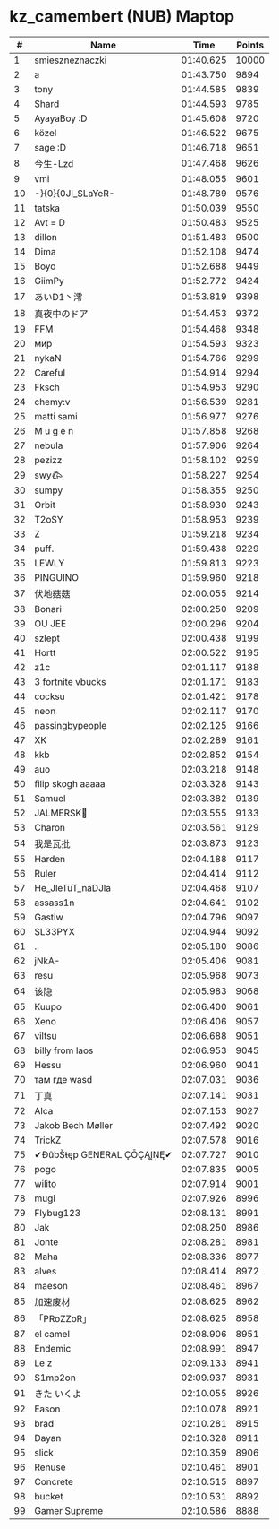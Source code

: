 # kz_camembert (NUB) Maptop

|  # | Name | Time | Points |
|-------------- | -------------- | -------------- | -------------- | 
| 1 | smieszneznaczki | 01:40.625 | 10000 | 
| 2 | a | 01:43.750 | 9894 | 
| 3 | tony | 01:44.585 | 9839 | 
| 4 | Shard | 01:44.593 | 9785 | 
| 5 | AyayaBoy :D | 01:45.608 | 9720 | 
| 6 | közel | 01:46.522 | 9675 | 
| 7 | sage :D | 01:46.718 | 9651 | 
| 8 | 今生-Lzd | 01:47.468 | 9626 | 
| 9 | vmi | 01:48.055 | 9601 | 
| 10 | -}{0}{0JI_SLaYeR- | 01:48.789 | 9576 | 
| 11 | tatska | 01:50.039 | 9550 | 
| 12 | Avt = D | 01:50.483 | 9525 | 
| 13 | dillon | 01:51.483 | 9500 | 
| 14 | Dima | 01:52.108 | 9474 | 
| 15 | Boyo | 01:52.688 | 9449 | 
| 16 | GiimPy | 01:52.772 | 9424 | 
| 17 | あいD1丶澪 | 01:53.819 | 9398 | 
| 18 | 真夜中のドア | 01:54.453 | 9372 | 
| 19 | FFM | 01:54.468 | 9348 | 
| 20 | мир | 01:54.593 | 9323 | 
| 21 | nykaN | 01:54.766 | 9299 | 
| 22 | Careful | 01:54.914 | 9294 | 
| 23 | Fksch | 01:54.953 | 9290 | 
| 24 | chemy:v | 01:56.539 | 9281 | 
| 25 | matti sami | 01:56.977 | 9276 | 
| 26 | M u g e n | 01:57.858 | 9268 | 
| 27 | nebula | 01:57.906 | 9264 | 
| 28 | pezizz | 01:58.102 | 9259 | 
| 29 | swy𐂃 | 01:58.227 | 9254 | 
| 30 | sumpy | 01:58.355 | 9250 | 
| 31 | Orbit | 01:58.930 | 9243 | 
| 32 | T2oSY | 01:58.953 | 9239 | 
| 33 | Z | 01:59.218 | 9234 | 
| 34 | puff. | 01:59.438 | 9229 | 
| 35 | LEWLY | 01:59.813 | 9223 | 
| 36 | PINGUINO | 01:59.960 | 9218 | 
| 37 | 伏地菇菇 | 02:00.055 | 9214 | 
| 38 | Bonari | 02:00.250 | 9209 | 
| 39 | OU JEE | 02:00.296 | 9204 | 
| 40 | szlept | 02:00.438 | 9199 | 
| 41 | Hortt | 02:00.522 | 9195 | 
| 42 | z1c | 02:01.117 | 9188 | 
| 43 | 3 fortnite vbucks | 02:01.171 | 9183 | 
| 44 | cocksu | 02:01.421 | 9178 | 
| 45 | neon | 02:02.117 | 9170 | 
| 46 | passingbypeople | 02:02.125 | 9166 | 
| 47 | XK | 02:02.289 | 9161 | 
| 48 | kkb | 02:02.852 | 9154 | 
| 49 | auo | 02:03.218 | 9148 | 
| 50 | filip skogh aaaaa | 02:03.328 | 9143 | 
| 51 | Samuel | 02:03.382 | 9139 | 
| 52 | JALMERSK👀 | 02:03.555 | 9133 | 
| 53 | Charon | 02:03.561 | 9129 | 
| 54 | 我是瓦批 | 02:03.873 | 9123 | 
| 55 | Harden | 02:04.188 | 9117 | 
| 56 | Ruler | 02:04.414 | 9112 | 
| 57 | He_JleTuT_naDJla | 02:04.468 | 9107 | 
| 58 | assass1n | 02:04.641 | 9102 | 
| 59 | Gastiw | 02:04.796 | 9097 | 
| 60 | SL33PYX | 02:04.944 | 9092 | 
| 61 | .. | 02:05.180 | 9086 | 
| 62 | jNkA- | 02:05.406 | 9081 | 
| 63 | resu | 02:05.968 | 9073 | 
| 64 | 该隐 | 02:05.983 | 9068 | 
| 65 | Kuupo | 02:06.400 | 9061 | 
| 66 | Xeno | 02:06.406 | 9057 | 
| 67 | viltsu | 02:06.688 | 9051 | 
| 68 | billy from laos | 02:06.953 | 9045 | 
| 69 | Hessu | 02:06.960 | 9041 | 
| 70 | там где wasd | 02:07.031 | 9036 | 
| 71 | 丁真 | 02:07.141 | 9031 | 
| 72 | Alca | 02:07.153 | 9027 | 
| 73 | Jakob Bech Møller | 02:07.492 | 9020 | 
| 74 | TrickZ | 02:07.578 | 9016 | 
| 75 | ✔ĐûbŠŧęp GENERAL ÇŌÇĄĮŅĘ✔ | 02:07.727 | 9010 | 
| 76 | pogo | 02:07.835 | 9005 | 
| 77 | wilito | 02:07.914 | 9001 | 
| 78 | mugi | 02:07.926 | 8996 | 
| 79 | Flybug123 | 02:08.131 | 8991 | 
| 80 | Jak | 02:08.250 | 8986 | 
| 81 | Jonte | 02:08.281 | 8981 | 
| 82 | Maha | 02:08.336 | 8977 | 
| 83 | alves | 02:08.414 | 8972 | 
| 84 | maeson | 02:08.461 | 8967 | 
| 85 | 加速废材 | 02:08.625 | 8962 | 
| 86 | 「PRoZZoR」 | 02:08.625 | 8958 | 
| 87 | el camel | 02:08.906 | 8951 | 
| 88 | Endemic | 02:08.991 | 8947 | 
| 89 | Le z | 02:09.133 | 8941 | 
| 90 | S1mp2on | 02:09.937 | 8931 | 
| 91 | きた いくよ | 02:10.055 | 8926 | 
| 92 | Eason | 02:10.078 | 8921 | 
| 93 | brad | 02:10.281 | 8915 | 
| 94 | Dayan | 02:10.328 | 8911 | 
| 95 | slick | 02:10.359 | 8906 | 
| 96 | Renuse | 02:10.461 | 8901 | 
| 97 | Concrete | 02:10.515 | 8897 | 
| 98 | bucket | 02:10.531 | 8892 | 
| 99 | Gamer Supreme | 02:10.586 | 8888 | 

